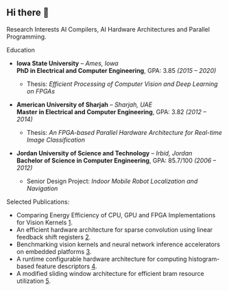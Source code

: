 ## Hi there 👋

Research Interests AI Compilers, AI Hardware Architectures and Parallel Programming.

Education
- **Iowa State University** – *Ames, Iowa*  
  **PhD in Electrical and Computer Engineering**, GPA: 3.85 *(2015 – 2020)*  
  - Thesis: *Efficient Processing of Computer Vision and Deep Learning on FPGAs*

- **American University of Sharjah** – *Sharjah, UAE*  
  **Master in Electrical and Computer Engineering**, GPA: 3.82 *(2012 – 2014)*  
  - Thesis: *An FPGA-based Parallel Hardware Architecture for Real-time Image Classification*

- **Jordan University of Science and Technology** – *Irbid, Jordan*  
  **Bachelor of Science in Computer Engineering**, GPA: 85.7/100 *(2006 – 2012)*  
  - Senior Design Project: *Indoor Mobile Robot Localization and Navigation*


Selected Publications:
- Comparing Energy Efficiency of CPU, GPU and FPGA Implementations for Vision Kernels [1](https://ieeexplore.ieee.org/abstract/document/8782524).
- An efficient hardware architecture for sparse convolution using linear feedback shift registers [2](https://ieeexplore.ieee.org/abstract/document/9516613).
- Benchmarking vision kernels and neural network inference accelerators on embedded platforms [3](https://www.sciencedirect.com/science/article/abs/pii/S1383762120301697).
- A runtime configurable hardware architecture for computing histogram-based feature descriptors [4](https://ieeexplore.ieee.org/abstract/document/8533521).
- A modified sliding window architecture for efficient bram resource utilization [5](https://ieeexplore.ieee.org/abstract/document/7965032).


 
 <!--
 ![Murad's GitHub stats](https://github-readme-stats.vercel.app/api?username=muradqasaimeh&hide_border=true&show_icons=true&bg_color=151515&title_color=fb4362&icon_color=fb4362&text_bold=false&text_color=9e9e9e)
-->
<!--
**muradqasaimeh/muradqasaimeh** is a ✨ _special_ ✨ repository because its `README.md` (this file) appears on your GitHub profile.

Here are some ideas to get you started:

- 🔭 I’m currently working on ...
- 🌱 I’m currently learning ...
- 👯 I’m looking to collaborate on ...
- 🤔 I’m looking for help with ...
- 💬 Ask me about ...
- 📫 How to reach me: ...
- 😄 Pronouns: ...
- ⚡ Fun fact: ...
-->
